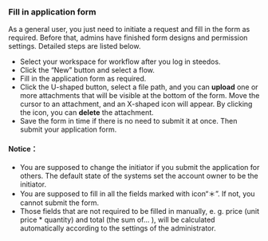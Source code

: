 ### Fill in application form

 As a general user, you just need to initiate a request and fill in the form as required. Before that, admins have finished form designs and permission settings. Detailed steps are listed below.

- Select your workspace for workflow after you log in steedos.
- Click the “New” button and select a flow.
- Fill in the application form as required.
- Click the U-shaped button, select a file path, and you can **upload** one or more attachments that will be visible at the bottom of the form. Move the cursor to an attachment, and an X-shaped icon will appear. By clicking the icon, you can **delete** the attachment.
- Save the form in time if there is no need to submit it at once. Then submit your application form.


#### Notice：
- You are supposed to change the initiator if you submit the application for others. The default state of the systems set the account owner to be the initiator.
- You are supposed to fill in all the fields marked with icon“＊”. If not, you cannot submit the form.
- Those fields that are not required to be filled in manually, e. g. price (unit price * quantity) and total (the sum of... ), will be calculated automatically according to the settings of the administrator. 
